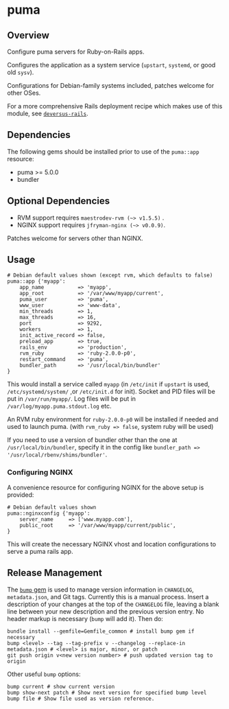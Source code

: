 # puma

## Overview

Configure puma servers for Ruby-on-Rails apps.

Configures the application as a system service (`upstart`, `systemd`, or good old `sysv`).

Configurations for Debian-family systems included, patches welcome for other OSes.

For a more comprehensive Rails deployment recipe which makes use of this module, see [`deversus-rails`](https://forge.puppetlabs.com/deversus/rails).

## Dependencies
The following gems should be installed prior to use of the `puma::app` resource:

* puma >= 5.0.0
* bundler

## Optional Dependencies

* RVM support requires `maestrodev-rvm (~> v1.5.5)` .
* NGINX support requires `jfryman-nginx (~> v0.0.9)`.

Patches welcome for servers other than NGINX.

## Usage


```puppet
# Debian default values shown (except rvm, which defaults to false)
puma::app {'myapp':
    app_name           => 'myapp',
    app_root           => '/var/www/myapp/current',
    puma_user          => 'puma',
    www_user           => 'www-data',
    min_threads        => 1,
    max_threads        => 16,
    port               => 9292,
    workers            => 1,
    init_active_record => false,
    preload_app        => true,
    rails_env          => 'production',
    rvm_ruby           => 'ruby-2.0.0-p0',
    restart_command    => 'puma',
    bundler_path       => '/usr/local/bin/bundler'
}

```

This would install a service called `myapp` (in `/etc/init` if `upstart` is used,  `/etc/systemd/system/` ,or `/etc/init.d` for init). Socket and PID files will be put in `/var/run/myapp/`. Log files will be put in `/var/log/myapp.puma.stdout.log` etc.

An RVM ruby environment for `ruby-2.0.0-p0` will be installed if needed and used to launch puma. (with `rvm_ruby => false`, system ruby will be used)

If you need to use a version of bundler other than the one at `/usr/local/bin/bundler`, specify it in the config like `bundler_path => '/usr/local/rbenv/shims/bundler'`.

### Configuring NGINX

A convenience resource for configuring NGINX for the above setup is provided:

```puppet
# Debian default values shown
puma::nginxconfig {'myapp':
    server_name     => ['www.myapp.com'],
    public_root     => '/var/www/myapp/current/public',
}
```

This will create the necessary NGINX vhost and location configurations to serve a puma rails app.

## Release Management

The [`bump` gem](https://github.com/gregorym/bump) is used to manage version information in
`CHANGELOG`, `metadata.json`, and Git tags. Currently this is a manual process. Insert a
description of your changes at the top of the `CHANGELOG` file, leaving a blank line between
your new description and the previous version entry. No header markup is necessary (`bump`
will add it). Then do:

```
bundle install --gemfile=Gemfile_common # install bump gem if necessary
bump <level> --tag --tag-prefix v --changelog --replace-in metadata.json # <level> is major, minor, or patch
git push origin v<new version number> # push updated version tag to origin
```

Other useful `bump` options:

```
bump current # show current version
bump show-next patch # Show next version for specified bump level
bump file # Show file used as version reference.
```
